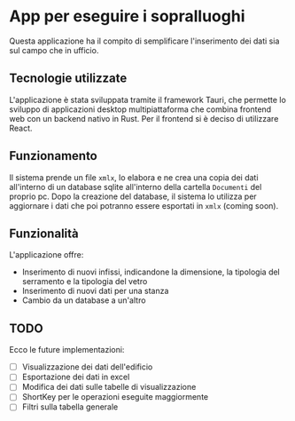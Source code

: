 # App per eseguire i sopralluoghi

Questa applicazione ha il compito di semplificare l'inserimento dei dati sia sul campo che in ufficio.

## Tecnologie utilizzate

L'applicazione è stata sviluppata tramite il framework Tauri, che permette lo sviluppo di applicazioni desktop
multipiattaforma che combina frontend web con un backend nativo in Rust. Per il frontend si è deciso di utilizzare
React.

## Funzionamento

Il sistema prende un file `xmlx`, lo elabora e ne crea una copia dei dati all'interno di un database sqlite all'interno
della cartella `Documenti` del proprio pc. Dopo la creazione del database, il sistema lo utilizza per aggiornare i dati
che poi potranno essere esportati in `xmlx` (coming soon).

## Funzionalità

L'applicazione offre:

- Inserimento di nuovi infissi, indicandone la dimensione, la tipologia del serramento e la tipologia del vetro
- Inserimento di nuovi dati per una stanza
- Cambio da un database a un'altro

## TODO

Ecco le future implementazioni:

- [ ] Visualizzazione dei dati dell'edificio
- [ ] Esportazione dei dati in excel
- [ ] Modifica dei dati sulle tabelle di visualizzazione
- [ ] ShortKey per le operazioni eseguite maggiormente
- [ ] Filtri sulla tabella generale